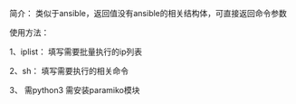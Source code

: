 简介：
类似于ansible，返回值没有ansible的相关结构体，可直接返回命令参数

使用方法：

1、iplist：
填写需要批量执行的ip列表

2、sh：
填写需要执行的相关命令

3、
需python3
需安装paramiko模块